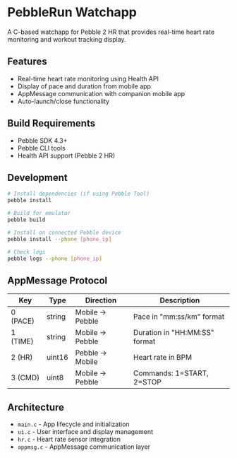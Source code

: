 # PebbleRun Watchapp

A C-based watchapp for Pebble 2 HR that provides real-time heart rate monitoring and workout tracking display.

## Features

- Real-time heart rate monitoring using Health API
- Display of pace and duration from mobile app
- AppMessage communication with companion mobile app
- Auto-launch/close functionality

## Build Requirements

- Pebble SDK 4.3+
- Pebble CLI tools
- Health API support (Pebble 2 HR)

## Development

```bash
# Install dependencies (if using Pebble Tool)
pebble install

# Build for emulator
pebble build

# Install on connected Pebble device
pebble install --phone [phone_ip]

# Check logs
pebble logs --phone [phone_ip]
```

## AppMessage Protocol

| Key | Type | Direction | Description |
|-----|------|-----------|-------------|
| 0 (PACE) | string | Mobile → Pebble | Pace in "mm:ss/km" format |
| 1 (TIME) | string | Mobile → Pebble | Duration in "HH:MM:SS" format |
| 2 (HR) | uint16 | Pebble → Mobile | Heart rate in BPM |
| 3 (CMD) | uint8 | Mobile → Pebble | Commands: 1=START, 2=STOP |

## Architecture

- `main.c` - App lifecycle and initialization
- `ui.c` - User interface and display management
- `hr.c` - Heart rate sensor integration
- `appmsg.c` - AppMessage communication layer
